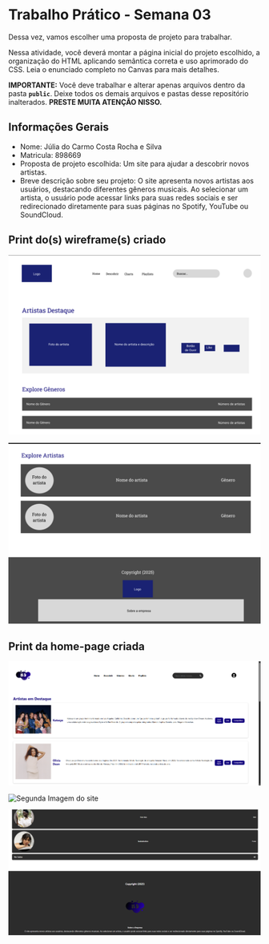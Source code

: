 # Trabalho Prático - Semana 03

Dessa vez, vamos escolher uma proposta de projeto para trabalhar.

Nessa atividade, você deverá montar a página inicial do projeto escolhido, a organização do HTML aplicando semântica correta e uso aprimorado do CSS. Leia o enunciado completo no Canvas para mais detalhes.

**IMPORTANTE:** Você deve trabalhar e alterar apenas arquivos dentro da pasta **`public`**. Deixe todos os demais arquivos e pastas desse repositório inalterados. **PRESTE MUITA ATENÇÃO NISSO.**

## Informações Gerais

- Nome: Júlia do Carmo Costa Rocha e Silva
- Matricula: 898669
- Proposta de projeto escolhida: Um site para ajudar a descobrir novos artistas.
- Breve descrição sobre seu projeto: O site apresenta novos artistas aos usuários, destacando diferentes gêneros musicais. Ao selecionar um artista, o usuário pode acessar links para suas redes sociais e ser redirecionado diretamente para suas páginas no Spotify, YouTube ou SoundCloud.


## Print do(s) wireframe(s) criado

![Imagem 1 do wireframe](/public/wireframe1.png)

![Imagem 1 do wireframe](/public/wireframe2.png)

## Print da home-page criada

![Primeira Imagem do site](/public/imagemsite1.png)

![Segunda Imagem do site](//public/imagemsite2.png)

![Terceira Imagem do site](/public/imagemsite3.png)
